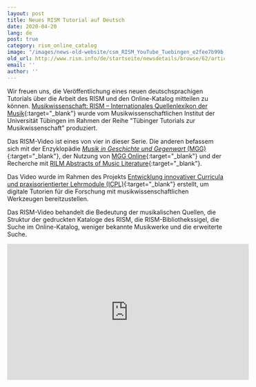 ```yaml
---
layout: post
title: Neues RISM Tutorial auf Deutsch
date: 2020-04-20
lang: de
post: true
category: rism_online_catalog
image: "/images/news-old-website/csm_RISM_YouTube_Tuebingen_e2fee7b99b.png"
old_url: http://www.rism.info/de/startseite/newsdetails/browse/62/article/64/new-rism-tutorial-in-german.html
email: ''
author: ''
---
```



Wir freuen uns, die Veröffentlichung eines neuen deutschsprachigen Tutorials über die Arbeit des RISM und den Online-Katalog mitteilen zu können. [Musikwissenschaft: RISM – Internationales Quellenlexikon der Musik](https://youtu.be/K34u716Uwmk){:target="_blank"} wurde vom Musikwissenschaftlichen Institut der Universität Tübingen im Rahmen der Reihe "Tübinger Tutorials zur Musikwissenschaft" produziert.

Das RISM-Video ist eines von vier in dieser Serie. Die anderen befassem sich mit der Enzyklopädie [_Musik in Geschichte und Gegenwart_ (MGG)](https://youtu.be/-8607AYwKkE){:target="_blank"}, der Nutzung von [MGG Online](https://youtu.be/eVbco3pvAi8){:target="_blank"} und der Recherche mit [RILM Abstracts of Music Literature](https://youtu.be/hKVXfFZu3n0){:target="_blank"}.

Das Video wurde im Rahmen des Projekts [Entwicklung innovativer Curricula und praxisorientierter Lehrmodule (ICPL)](https://uni-tuebingen.de/de/151680){:target="_blank"} erstellt, um digitale Tutorien für die Forschung mit musikwissenschaftlichen Werkzeugen bereitzustellen.

Das RISM-Video behandelt die Bedeutung der musikalischen Quellen, die Struktur der gedruckten Kataloge des RISM, die RISM-Bibliothekssigel, die Suche im Online-Katalog, weniger bekannte Musikwerke und die erweiterte Suche.

<iframe width="560" height="315" src="https://www.youtube.com/embed/K34u716Uwmk" frameborder="0" allow="accelerometer; autoplay; encrypted-media; gyroscope; picture-in-picture" allowfullscreen></iframe>



